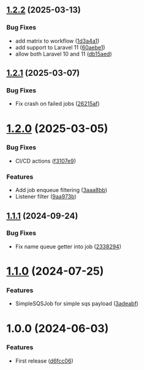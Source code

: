 ## [1.2.2](https://github.com/coverzen/configurable-sqs/compare/v1.2.1...v1.2.2) (2025-03-13)


### Bug Fixes

* add matrix to workflow ([1d3a4a1](https://github.com/coverzen/configurable-sqs/commit/1d3a4a110217579cf17b14f6162ab4a27b9a45d3))
* add support to Laravel 11 ([60aebe1](https://github.com/coverzen/configurable-sqs/commit/60aebe1b15780f2535af6a8d0c0e00bf3658e8ea))
* allow both Laravel 10 and 11 ([db15aed](https://github.com/coverzen/configurable-sqs/commit/db15aed901e6e163eba5420a158b0dada70bbf2f))

## [1.2.1](https://github.com/coverzen/configurable-sqs/compare/v1.2.0...v1.2.1) (2025-03-07)


### Bug Fixes

* Fix crash on failed jobs ([26215af](https://github.com/coverzen/configurable-sqs/commit/26215af633fc67c98748c43267548e6a914fbfad))

# [1.2.0](https://github.com/coverzen/configurable-sqs/compare/v1.1.1...v1.2.0) (2025-03-05)


### Bug Fixes

* CI/CD actions ([f3107e9](https://github.com/coverzen/configurable-sqs/commit/f3107e99cc62561062b0cfdacf71114d2b9186ad))


### Features

* Add job enqueue filtering ([3aaa8bb](https://github.com/coverzen/configurable-sqs/commit/3aaa8bbace0b6e3a71e72e57c26f48ac2f46b8a5))
* Listener filter ([9aa973b](https://github.com/coverzen/configurable-sqs/commit/9aa973bca5d338a5939aece94e58c5904301a84b))

## [1.1.1](https://github.com/coverzen/configurable-sqs/compare/v1.1.0...v1.1.1) (2024-09-24)


### Bug Fixes

* Fix name queue getter into job ([2338294](https://github.com/coverzen/configurable-sqs/commit/23382949e160490e46c2dc2ebced4c876faa4764))

# [1.1.0](https://github.com/coverzen/configurable-sqs/compare/v1.0.0...v1.1.0) (2024-07-25)


### Features

* SimpleSQSJob for simple sqs payload ([3adeabf](https://github.com/coverzen/configurable-sqs/commit/3adeabf63e167bdd1318f3504d70bad08b1a7f6f))

# 1.0.0 (2024-06-03)


### Features

* First release ([d6fcc06](https://github.com/coverzen/configurable-sqs/commit/d6fcc062f7a8ff97c374c1bc797f86a34d1a5ebb))
